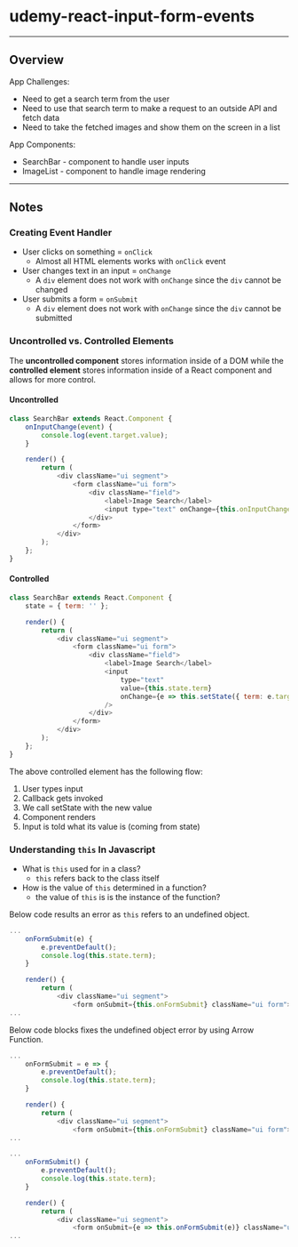# udemy-react-input-form-events

---

## Overview

App Challenges:

* Need to get a search term from the user
* Need to use that search term to make a request to an outside API and fetch data
* Need to take the fetched images and show them on the screen in a list

App Components:

* SearchBar - component to handle user inputs
* ImageList - component to handle image rendering

---

## Notes

### Creating Event Handler

* User clicks on something = `onClick`
  * Almost all HTML elements works with `onClick` event
* User changes text in an input = `onChange`
  * A `div` element does not work with `onChange` since the `div` cannot be changed
* User submits a form = `onSubmit`
  * A `div` element does not work with `onChange` since the `div` cannot be submitted

### Uncontrolled vs. Controlled Elements

The **uncontrolled component** stores information inside of a DOM while the **controlled element** stores information inside of a React component and allows for more control.

#### Uncontrolled

```javascript
class SearchBar extends React.Component {
    onInputChange(event) {
        console.log(event.target.value);
    }

    render() {
        return (
            <div className="ui segment">
                <form className="ui form">
                    <div className="field">
                        <label>Image Search</label>
                        <input type="text" onChange={this.onInputChange}/>
                    </div>
                </form>
            </div>
        );
    };
}
```

#### Controlled

```javascript
class SearchBar extends React.Component {
    state = { term: '' };

    render() {
        return (
            <div className="ui segment">
                <form className="ui form">
                    <div className="field">
                        <label>Image Search</label>
                        <input
                            type="text"
                            value={this.state.term}
                            onChange={e => this.setState({ term: e.target.value })}
                        />
                    </div>
                </form>
            </div>
        );
    };
}
```

The above controlled element has the following flow:

1. User types input
2. Callback gets invoked
3. We call setState with the new value
4. Component renders
5. Input is told what its value is (coming from state)

### Understanding `this` In Javascript

* What is `this` used for in a class?
  * `this` refers back to the class itself
* How is the value of `this` determined in a function?
  * the value of `this` is is the instance of the function?

Below code results an error as `this` refers to an undefined object.

```javascript
...
    onFormSubmit(e) {
        e.preventDefault();
        console.log(this.state.term);
    }

    render() {
        return (
            <div className="ui segment">
                <form onSubmit={this.onFormSubmit} className="ui form">
...
```

Below code blocks fixes the undefined object error by using Arrow Function.

```javascript
...
    onFormSubmit = e => {
        e.preventDefault();
        console.log(this.state.term);
    }

    render() {
        return (
            <div className="ui segment">
                <form onSubmit={this.onFormSubmit} className="ui form">
...
```

```javascript
...
    onFormSubmit() {
        e.preventDefault();
        console.log(this.state.term);
    }

    render() {
        return (
            <div className="ui segment">
                <form onSubmit={e => this.onFormSubmit(e)} className="ui form">
...
```
